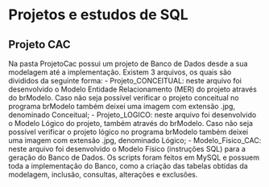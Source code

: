 # Projetos e estudos de SQL

<h2>Projeto CAC</h2>
Na pasta ProjetoCac possui um projeto de Banco de Dados desde a sua modelagem até a implementação.
Existem 3 arquivos, os quais são divididos da seguinte forma:
- Projeto_CONCEITUAL: neste arquivo foi desenvolvido o Modelo Entidade Relacionamento (MER) do projeto através do brModelo. Caso não seja possível verificar o projeto conceitual no programa brModelo também deixei uma imagem com extensão .jpg, denominado Conceitual;
- Projeto_LOGICO: neste arquivo foi desenvolvido o Modelo Lógico do projeto, também através do brModelo. Caso não seja possível verificar o projeto lógico no programa brModelo também deixei uma imagem com extensão .jpg, denominado Lógico;
- Modelo_Fisico_CAC: neste arquivo foi desenvolvido o Modelo Físico (instruções SQL) para a geração do Banco de Dados. Os scripts foram feitos em MySQL e possuem toda a implementação do Banco, como a criação das tabelas obtidas da modelagem, inclusão, consultas, alterações e exclusões. 
